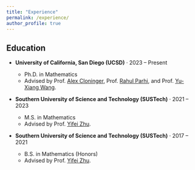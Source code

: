 ```yaml
---
title: "Experience"
permalink: /experience/
author_profile: true
---
```


## Education

- **University of California, San Diego (UCSD)** ·  2023 – Present 
  - Ph.D. in Mathematics  
  - Advised by Prof. [Alex Cloninger](https://sites.google.com/ucsd.edu/alexandercloninger/home), Prof. [Rahul Parhi](https://sparsity.ucsd.edu/rahul/), and Prof. [Yu-Xiang Wang](https://cseweb.ucsd.edu/~yuxiangw/).

- **Southern University of Science and Technology (SUSTech)** · 2021 – 2023
  - M.S. in Mathematics    
  - Advised by Prof. [Yifei Zhu](https://yifeizhu.github.io/).

- **Southern University of Science and Technology (SUSTech)** · 2017 – 2021
  - B.S. in Mathematics (Honors)
  - Advised by Prof. [Yifei Zhu](https://yifeizhu.github.io/).
